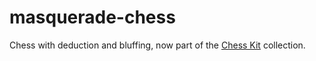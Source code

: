 # masquerade-chess
Chess with deduction and bluffing, now part of the [Chess Kit] collection.

[Chess Kit]: https://github.com/donkirkby/chess-kit
